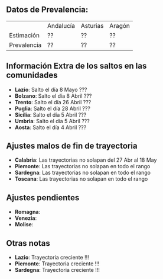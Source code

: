 
## Datos de Prevalencia:
<table>
  <tr>
    <td></td>    
    <td>Andalucía</td>
    <td>Asturias</td>
    <td>Aragón</td>
  </tr>
  <tr>
  <td>Estimación</td>
    <td>??</td>
    <td>??</td>    
    <td>??</td>      
  </tr>  
  <tr>
    <td>Prevalencia</td>
    <td>??</td>
    <td>??</td>    
    <td>??</td>      
  </tr>  
</table>


## Información Extra de los saltos en las comunidades
  - **Lazio**: Salto el día 8 Mayo ???
  - **Bolzano**: Salto el día 8 Abril ???  
  - **Trento**: Salto el día 26 Abril ???   
  - **Puglia**: Salto el día 28 Abril ???   
  - **Sicilia**: Salto el día 5 Abril ???   
  - **Umbria**: Salto el día 5 Abril ???  
  - **Aosta**: Salto el día 4 Abril ???     
  
 ## Ajustes malos de fin de trayectoria
  - **Calabria**: Las trayectorias no solapan del 27 Abr al 18 May
  - **Piemonte**: Las trayectorias no solapan en todo el rango  
  - **Sardegna**: Las trayectorias no solapan en todo el rango    
  - **Toscana**: Las trayectorias no solapan en todo el rango    
 
  ## Ajustes pendientes
   - **Romagna**:    
   - **Venezia**: 
   - **Molise**:    
   
  ## Otras notas
  - **Lazio**: Trayectoria creciente !!!
  - **Piemonte**: Trayectoria creciente !!!
  - **Sardegna**:   Trayectoria creciente !!!
   
   
